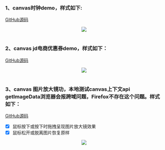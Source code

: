 ### 1、canvas时钟demo，样式如下:  
[GitHub源码](https://github.com/yht1989/clock-demo/blob/master/clock/clock.html)<br>
<div align='center'><img src='https://github.com/yht1989/clock-demo/blob/master/img/clock.png' /></div><br>

### 2、canvas jd电商优惠券demo，样式如下：  
[GitHub源码](https://github.com/yht1989/clock-demo/blob/master/coupon/jd.html) <br> 
<div align='center'><img src='https://github.com/yht1989/clock-demo/blob/master/img/jd.png' /></div><br>

### 3、canvas 图片放大镜功，本地测试canvas上下文api getImageData浏览器会报跨域问题，Firefox不存在这个问题。样式如下：  
[GitHub源码](https://github.com/yht1989/clock-demo/blob/master/magnifier/demo.html)<br>
- [x] 鼠标按下或按下时拖拽呈现图片放大镜效果
- [x] 鼠标松开或脱离图片恢复原样
<div align='center'><img src='https://github.com/yht1989/clock-demo/blob/master/img/magnifier.png' /></div>

